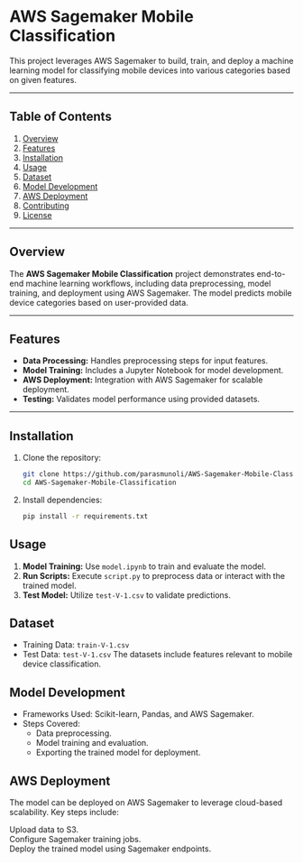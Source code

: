 # AWS Sagemaker Mobile Classification

This project leverages AWS Sagemaker to build, train, and deploy a machine learning model for classifying mobile devices into various categories based on given features.

---

## Table of Contents

1. [Overview](#overview)  
2. [Features](#features)  
3. [Installation](#installation)  
4. [Usage](#usage)  
5. [Dataset](#dataset)  
6. [Model Development](#model-development)  
7. [AWS Deployment](#aws-deployment)  
8. [Contributing](#contributing)  
9. [License](#license)

---

## Overview

The **AWS Sagemaker Mobile Classification** project demonstrates end-to-end machine learning workflows, including data preprocessing, model training, and deployment using AWS Sagemaker. The model predicts mobile device categories based on user-provided data.

---

## Features

- **Data Processing:** Handles preprocessing steps for input features.  
- **Model Training:** Includes a Jupyter Notebook for model development.  
- **AWS Deployment:** Integration with AWS Sagemaker for scalable deployment.  
- **Testing:** Validates model performance using provided datasets.

---

## Installation

1. Clone the repository:
   ```bash
   git clone https://github.com/parasmunoli/AWS-Sagemaker-Mobile-Classification.git
   cd AWS-Sagemaker-Mobile-Classification

2. Install dependencies:  
   ```bash
   pip install -r requirements.txt

## Usage
1. **Model Training:** Use `model.ipynb` to train and evaluate the model.
2. **Run Scripts:** Execute `script.py` to preprocess data or interact with the trained model.
3. **Test Model:** Utilize `test-V-1.csv` to validate predictions.

## Dataset
- Training Data: `train-V-1.csv`
- Test Data: `test-V-1.csv`
The datasets include features relevant to mobile device classification.

## Model Development
- Frameworks Used: Scikit-learn, Pandas, and AWS Sagemaker.
- Steps Covered:
    - Data preprocessing.
    - Model training and evaluation.
    - Exporting the trained model for deployment.

## AWS Deployment
The model can be deployed on AWS Sagemaker to leverage cloud-based scalability. Key steps include:  

Upload data to S3.  
Configure Sagemaker training jobs.  
Deploy the trained model using Sagemaker endpoints.  